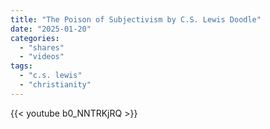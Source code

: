 ```yaml
---
title: "The Poison of Subjectivism by C.S. Lewis Doodle"
date: "2025-01-20"
categories:
  - "shares"
  - "videos"
tags:
  - "c.s. lewis"
  - "christianity"
---
```


{{< youtube b0_NNTRKjRQ >}}